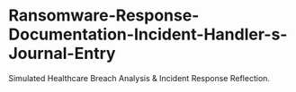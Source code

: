 # Ransomware-Response-Documentation-Incident-Handler-s-Journal-Entry
Simulated Healthcare Breach Analysis &amp; Incident Response Reflection.
